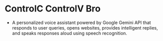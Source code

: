 # ControlC ControlV Bro

* A personalized voice assistant powered by Google Gemini API that responds to user queries, opens websites, 
provides intelligent replies, and speaks responses aloud using speech recognition.
